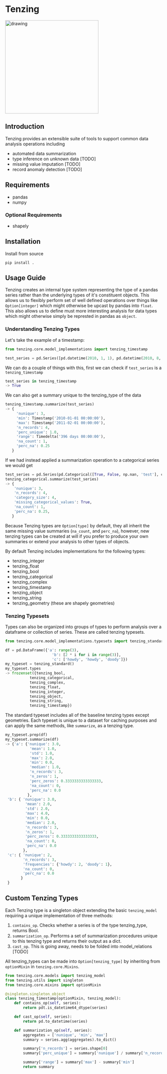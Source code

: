 # Tenzing


<img src="https://akm-img-a-in.tosshub.com/indiatoday/images/story/201505/tenzing_650_051115023506.jpg" alt="drawing" width="300"/>

## Introduction
Tenzing provides an extensible suite of tools to support common data analysis operations including

* automated data summarization
* type inference on unknown data [TODO]
* missing value imputation [TODO]
* record anomaly detection [TODO]

## Requirements

* pandas
* numpy

### Optional Requirements

* shapely

## Installation

Install from source

```
pip install .
```

## Usage Guide

Tenzing creates an internal type system representing the type of a pandas series rather than the underlying types of it's constituent objects. This allows us to flexibly perform set of well defined operations over things like `Option[integer]` which might otherwise be upcast by pandas into `float`. This also allows us to define must more interesting analysis for data types which might otherwise simply be represted in pandas as `object`.

### Understanding Tenzing Types
Let's take the example of a timestamp:

```python
from tenzing.core.model_implementations import tenzing_timestamp

test_series = pd.Series([pd.datetime(2010, 1, 1), pd.datetime(2010, 8, 2), pd.datetime(2011, 2, 1), np.nan])
```

We can do a couple of things with this, first we can check if `test_series` is a `tenzing_timestamp`

```python
test_series in tenzing_timestamp
-> True
```

We can also get a summary unique to the tenzing_type of the data

```python
tenzing_timestamp.summarize(test_series)
-> {
	 'nunique': 3,
 	 'min': Timestamp('2010-01-01 00:00:00'),
 	 'max': Timestamp('2011-02-01 00:00:00'),
	 'n_records': 4,
	 'perc_unique': 1.0,
	 'range': Timedelta('396 days 00:00:00'),
	 'na_count': 1,
	 'perc_na': 0.25
   }
```

If we had instead applied a summarization operation to a categorical series we would get

```python
test_series = pd.Series(pd.Categorical([True, False, np.nan, 'test'], categories=[True, False, 'test', 'missing']))
tenzing_categorical.summarize(test_series)
-> {
    'nunique': 3,
    'n_records': 4,
    'category_size': 4,
    'missing_categorical_values': True,
    'na_count': 1,
    'perc_na': 0.25,
   }
```

Because Tenzing types are `Option[type]` by default, they all inherit the same missing value summaries (`na_count`, and `perc_na`), however, new tenzing types can be created at will if you prefer to produce your own summaries or extend your analysis to other types of objects.

By default Tenzing includes implementations for the following types:

* tenzing_integer
* tenzing_float
* tenzing_bool
* tenzing_categorical
* tenzing_complex
* tenzing_timestamp
* tenzing_object
* tenzing_string
* tenzing_geometry (these are shapely geometries)

### Tenzing Typesets

Types can also be organized into groups of types to perform analysis over a dataframe or collection of series. These are called tenzing typesets.

```python
from tenzing.core.model_implementations.typesets import tenzing_standard

df = pd.DataFrame({'a': range(3),
			         'b': [2 * i for i in range(3)],
			         'c': ['howdy', 'howdy', 'doody']})
my_typeset = tenzing_standard()
my_typeset.types
-> frozenset({tenzing_bool,
           tenzing_categorical,
           tenzing_complex,
           tenzing_float,
           tenzing_integer,
           tenzing_object,
           tenzing_string,
           tenzing_timestamp})
```

The standard typeset includes all of the baseline tenzing types except geometries. Each typeset is unique to a dataset for caching purposes and can apply the same methods, like `summarize`, as a tenzing type.

```python
my_typeset.prep(df)
my_typeset.summarize(df)
-> {'a': {'nunique': 3.0,
		   'mean': 1.0,
		   'std': 1.0,
		   'max': 2.0,
  		   'min': 0.0,
		   'median': 1.0,
		   'n_records': 3,
		   'n_zeros': 1,
		   'perc_zeros': 0.3333333333333333,
		   'na_count': 0,
		   'perc_na': 0.0
		  },
 'b': { 'nunique': 3.0,
		 'mean': 2.0,
		 'std': 2.0,
		 'max': 4.0,
		 'min': 0.0,
		 'median': 2.0,
		 'n_records': 3,
		 'n_zeros': 1,
		 'perc_zeros': 0.3333333333333333,
		 'na_count': 0,
		 'perc_na': 0.0
		},
 'c': { 'nunique': 2,
        'n_records': 3,
        'frequencies': {'howdy': 2, 'doody': 1},
        'na_count': 0,
        'perc_na': 0.0
       }
 }


```

## Custom Tenzing Types


Each Tenzing type is a singleton object extending the basic `tenzing_model` requiring a unique implementation of three methods:

1. `contains_op`. Checks whether a series is of the type tenzing_type, returns Bool.
2. `summarization_op`. Performs a set of summarization procedures unique to this tenzing type and returns their output as a dict.
3. `cast_op`. This is going away, needs to be folded into model_relations [TODO]


All tenzing_types can be made into `Option[tenzing_type]` by inheriting from `optionMixin` in `tenzing.core.Mixins`.

```python
from tenzing.core.models import tenzing_model
from tenzing.utils import singleton
from tenzing.core.mixins import optionMixin

@singleton.singleton_object
class tenzing_timestamp(optionMixin, tenzing_model):
    def contains_op(self, series):
        return pdt.is_datetime64_dtype(series)

    def cast_op(self, series):
        return pd.to_datetime(series)

    def summarization_op(self, series):
        aggregates = ['nunique', 'min', 'max']
        summary = series.agg(aggregates).to_dict()

        summary['n_records'] = series.shape[0]
        summary['perc_unique'] = summary['nunique'] / summary['n_records']

        summary['range'] = summary['max'] - summary['min']
        return summary
```
